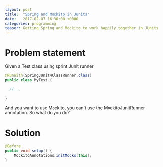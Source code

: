 ```yaml
---
layout: post
title:  "Spring and Mockito in Junits"
date:   2017-02-07 16:30:00 +0000   
categories: programming
teaser: Getting Spring and Mockito to work happily together in JUnits
---  
```


# Problem statement
Given a Test class using sprint Junit runner

```java
@RunWith(SpringJUnit4ClassRunner.class)
public class MyTest {

  //...
  
}
```

And you want to use Mockito, you can't use the MockitoJunitRunner annotation. So what do you do?

# Solution

```java
@Before
public void setup() {
    MockitoAnnotations.initMocks(this);
}
```


